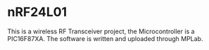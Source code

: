 # nRF24L01
This is a wireless RF Transceiver project, the Microcontroller is a PIC16F87XA. The software is written and uploaded through MPLab. 
